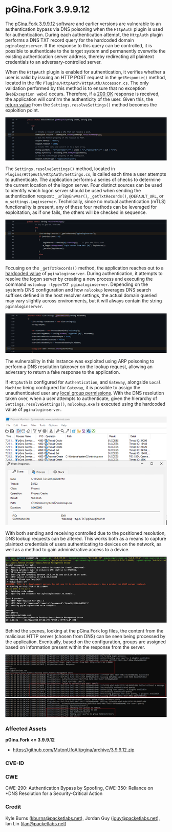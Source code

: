 # pGina.Fork 3.9.9.12

The [pGina.Fork 3.9.9.12](https://github.com/MutonUfoAI/pgina/releases/tag/3.9.9.12) software and earlier versions are vulnerable to an authentication bypass via DNS poisoning when the `HttpAuth` plugin is used for authentication. During each authentication attempt, the `HttpAuth` plugin performs a DNS TXT record query for the hardcoded domain `pginaloginserver`. If the response to this query can be controlled, it is possible to authenticate to the target system and permanently overwrite the existing authentication server address, thereby redirecting all plaintext credentials to an adversary-controlled server.

When the `HttpAuth` plugin is enabled for authentication, it verifies whether a user is valid by issuing an HTTP POST request in the `getResponse()` method, located in the file `Plugins/HttpAuth/HttpAuth/Accessor.cs`. The only validation performed by this method is to ensure that no exception (`WebException webx`) occurs. Therefore, if a [200 OK](https://github.com/MutonUfoAI/pgina/blob/master/Plugins/HttpAuth/HttpAuth/Accessor.cs#L44) response is received, the application will confirm the authenticity of the user. Given this, the [return value](https://github.com/MutonUfoAI/pgina/blob/master/Plugins/HttpAuth/HttpAuth/Accessor.cs#L26) from the `Settings.resolveSettings()` method becomes the exploition point.

![source](images/01.png)

The `Settings.resolveSettings()` method, located in `Plugins/HttpAuth/HttpAuth/Settings.cs`, is called each time a user attempts to authenticate. The application performs a series of checks to determine the current location of the logon server. Four distinct sources can be used to identify which logon server should be used when sending the authentication request: `_urlByEnvVar()`, `_getTxtRecords()`, `@DEFAULT_URL`, or `m_settings.Loginserver`. Technically, since no mutual authentication (mTLS) functionality is present, any of these four methods can be leveraged for exploitation, as if one fails, the others will be checked in sequence.

![source](images/02.png)

Focusing on the `_getTxtRecords()` method, the application reaches out to a [hardcoded value](https://github.com/MutonUfoAI/pgina/blob/master/Plugins/HttpAuth/HttpAuth/Settings.cs#L44) of `pginaloginserver`. During authentication, it attempts to resolve the logon server by creating a new process and executing the command `nslookup -type=TXT pginaloginserver`. Depending on the system’s DNS configuration and how `nslookup` leverages DNS search suffixes defined in the host resolver settings, the actual domain queried may vary slightly across environments, but it will always contain the string `pginaloginserver`.

![source](images/03.png)

The vulnerability in this instance was exploited using ARP poisoning to perform a DNS resolution takeover on the lookup request, allowing an adversary to return a fake response to the application. 

If `HttpAuth` is configured for `Authentication`, and `Gateway`, alongside `Local Machine` being configured for `Gateway`, it is possible to assign the unauthenticated user any [local group permissions](https://github.com/MutonUfoAI/pgina/blob/master/Plugins/HttpAuth/README.md?plain=1#L13). With the DNS resolution taken over, when a user attempts to authenticate, given the hierarchy of `Settings.resolveSettings()`, `nslookup.exe` is executed using the hardcoded value of `pginaloginserver`.

![source](images/05.png)

With both sending and receiving controlled due to the positioned resolution, DNS lookup requests can be altered. This works both as a means to capture plaintext credentials of users authenticating to devices on the network, as well as a method to gain administrative access to a device.

![source](images/06.png)

Behind the scenes, looking at the pGina.Fork log files, the content from the malicious HTTP server (chosen from DNS) can be seen being processed by the application. Eventually, based on the configuration, groups are assigned based on information present within the response from the server.

![source](images/07.png)
![source](images/09.png)

### Affected Assets
**pGina.Fork <= 3.9.9.12**
* https://github.com/MutonUfoAI/pgina/archive/3.9.9.12.zip

### CVE-ID


### CWE
CWE-290: Authentication Bypass by Spoofing, CWE-350: Reliance on \*DNS Resolution for a Security-Critical Action

### Credit
Kyle Burns (kburns@packetlabs.net), Jordan Guy (jguy@packetlabs.net), Ian Lin (ilan@packetlabs.net)
